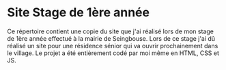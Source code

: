 # Site Stage de 1ère année

Ce répertoire contient une copie du site que j'ai réalisé lors de mon stage de 1ère année effectué à la mairie de Seingbouse.
Lors de ce stage j'ai dû réalisé un site pour une résidence sénior qui va ouvrir prochainement dans le village.
Le projet a été entièrement codé par moi même en HTML, CSS et JS.
